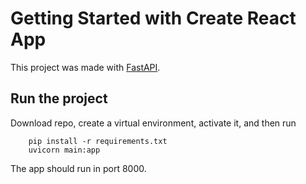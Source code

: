 # Getting Started with Create React App

This project was made with [FastAPI](https://fastapi.tiangolo.com/).

## Run the project

Download repo, create a virtual environment, activate it, and then run
```
    pip install -r requirements.txt
    uvicorn main:app
```
The app should run in port 8000.
